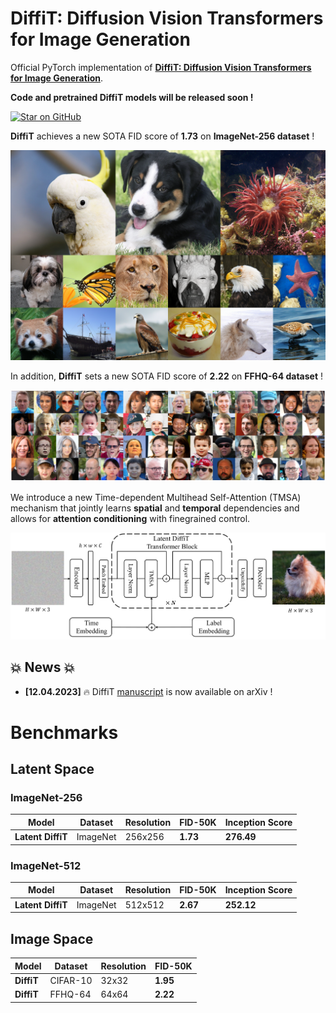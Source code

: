 # DiffiT: Diffusion Vision Transformers for Image Generation

Official PyTorch implementation of [**DiffiT: Diffusion Vision Transformers for Image Generation**](https://arxiv.org/abs/2312.02139).


**Code and pretrained DiffiT models will be released soon !**  

[![Star on GitHub](https://img.shields.io/github/stars/NVlabs/DiffiT.svg?style=social)](https://github.com/NVlabs/DiffiT/stargazers)

**DiffiT** achieves a new SOTA FID score of **1.73** on **ImageNet-256 dataset** ! 

![teaser](./assets/imagenet.png)


In addition, **DiffiT** sets a new SOTA FID score of **2.22** on **FFHQ-64 dataset** ! 

![teaser](./assets/ffhq-diffit.png)

We introduce a new Time-dependent Multihead Self-Attention (TMSA) mechanism that jointly learns **spatial** and **temporal** dependencies and allows for **attention conditioning** with finegrained control. 


![teaser](./assets/latent_diffit.png)

## 💥 News 💥
- **[12.04.2023]** 🔥 DiffiT [manuscript](https://arxiv.org/abs/2312.02139) is now available on arXiv !


# Benchmarks 

## Latent Space


### ImageNet-256

| Model| Dataset |  Resolution | FID-50K | Inception Score |
|---------|----------|-----------|---------|--------|
|**Latent DiffiT** | ImageNet | 256x256   | **1.73**    | **276.49**|

### ImageNet-512

| Model| Dataset |  Resolution | FID-50K | Inception Score |
|---------|----------|-----------|---------|--------|
|**Latent DiffiT** | ImageNet | 512x512   | **2.67**    | **252.12**|


## Image Space


| Model| Dataset |  Resolution | FID-50K | 
|---------|----------|-----------|---------|
|**DiffiT** | CIFAR-10 | 32x32   | **1.95** |
|**DiffiT** | FFHQ-64 | 64x64   | **2.22** |


